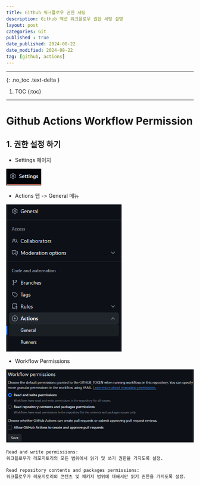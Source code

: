 ```yaml
---
title: Github 워크플로우 권한 세팅
description: Github 액션 워크플로우 권한 세팅 설명
layout: post
categories: Git
published : true
date_published: 2024-08-22
date_modified: 2024-08-22
tag: [github, actions]
---
```

---
{: .no_toc .text-delta }

1. TOC
{:toc}
---

<!-- 글의 제목은 #
    나머지 큰 제목은 ##
    이후 나머지는 3개이상 -->

# Github Actions Workflow Permission

## 1. 권한 설정 하기

- Settings 페이지

![docs](/assets/img/2024-08-22-git-github-workflow-permissions-1.png)<br>

- Actions 탭 -> General 메뉴

![docs](/assets/img/2024-08-22-git-github-workflow-permissions-2.png)<br>

- Workflow Permissions

![docs](/assets/img/2024-08-22-git-github-workflow-permissions-3.png)<br>

```
Read and write permissions: 
워크플로우가 레포지토리의 모든 범위에서 읽기 및 쓰기 권한을 가지도록 설정.

Read repository contents and packages permissions: 
워크플로우가 레포지토리의 콘텐츠 및 패키지 범위에 대해서만 읽기 권한을 가지도록 설정.
```